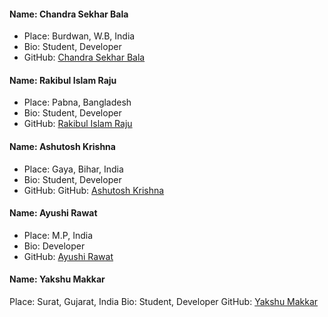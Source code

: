 #### Name: Chandra Sekhar Bala
-   Place: Burdwan, W.B, India
-   Bio: Student, Developer
-   GitHub: [Chandra Sekhar Bala](https://github.com/Chandra-Sekhar-Bala)

#### Name: Rakibul Islam Raju

-   Place: Pabna, Bangladesh
-   Bio: Student, Developer
-   GitHub: [Rakibul Islam Raju](https://github.com/rakibul-islam-raju)

#### Name:  Ashutosh Krishna 
- Place: Gaya, Bihar, India
- Bio: Student, Developer
- GitHub: GitHub: [Ashutosh Krishna](https://github.com/ashutoshkrris)

#### Name:  Ayushi Rawat
- Place: M.P, India
- Bio: Developer
- GitHub: [Ayushi Rawat](https://github.com/ayushi7rawat)

#### Name: Yakshu Makkar
Place: Surat, Gujarat, India
Bio: Student, Developer
GitHub: [Yakshu Makkar](https://github.com/YAKSHUMAKKAR39)
